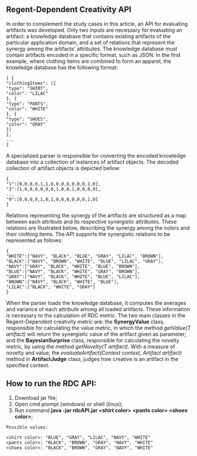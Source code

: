 ## Regent-Dependent Creativity API

In order to complement the study cases in this article, an API for evaluating artifacts was developed. Only two inputs are necessary for evaluating an artifact: a knowledge database that contains existing artifacts of the particular application domain, and a set of relations that represent the synergy among the artifacts’ attributes. The knowledge database must contain artifacts encoded in a specific format, such as JSON. In the first example, where clothing items are combined to form an apparel, the knowledge database has the following format:

```
[ {
"clothingItems": [{
"type": "SHIRT",
"color": "LILAC"
}, {
"type": "PANTS",
"color": "WHITE"
}, {
"type": "SHOES",
"color": "GRAY"
}]
}, 
...
]
```

A specialized parser is responsible for converting the encoded knowledge database into a collection of instances of artifact objects. The decoded collection of artifact objects is depicted bellow:

```
{
"1":[0,0,0,0,1,1,0,0,0,0,0,0,0,1,0],
"2":[1,0,0,0,0,0,0,1,0,0,1,0,0,0,0],
...
"9":[0,0,0,0,1,0,1,0,0,0,0,0,0,1,0]
}
```

Relations representing the synergy of the artifacts are structured as a map between each attribute and its respective synergistic attributes. These relations are illustrated below, describing the synergy among the colors and their clothing items. The API supports the synergistic relations to be represented as follows:

```
{
"WHITE":["NAVY", "BLACK", "BLUE", "GRAY", "LILAC", "BROWN"],
"BLACK":["NAVY", "BROWN", "WHITE", "BLUE", "LILAC", "GRAY"],
"NAVY":["GRAY", "BLACK", "WHITE", "BLUE", "BROWN"],
"BLUE":["NAVY", "BLACK", "WHITE", "GRAY", "BROWN"],
"GRAY":["NAVY", "BLACK", "WHITE", "BLUE", "LILAC"],
"BROWN":["NAVY", "BLACK", "WHITE", "BLUE"],
"LILAC":["BLACK", "WHITE", "GRAY"]
}
```

When the parser loads the knowledge database, it computes the averages and variance of each attribute among all loaded artifacts. These information is necessary to the calculation of RDC metric. The two main classes in the Regent-Dependent creativity metric are: the **SynergyValue** class, responsible for calculating the value metric, in which the method _getValue(T artifact)_ will return the synergistic value of the artifact given as parameter; and the **BayesianSurprise** class, responsible for calculating the novelty metric, by using the method _getNovelty(T artifact)_. With a measure of novelty and value, the _evaluateArtifact(Context context, Artifact artifact)_ method in **ArtifactJudge** class, judges how creative is an artifact in the specified context.

## How to run the RDC API:

1. Download jar file;
2. Open cmd prompt (windows) or shell (linux);
3. Run command **java -jar rdcAPI.jar \<shirt color\> \<pants color\> \<shoes color\>**;
  
```  
Possible values:
	
<shirt color>: "BLUE", "GRAY", "LILAC", "NAVY", "WHITE"
<pants color>: "BLACK", "BROWN", "GRAY", "NAVY", "WHITE"
<shoes color>: "BLACK", "BROWN", "GRAY", "NAVY", "WHITE"
```
